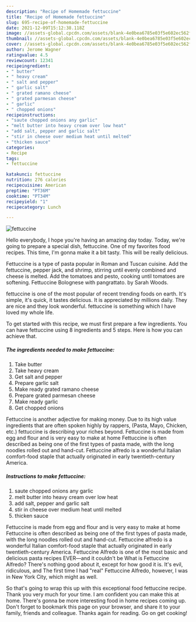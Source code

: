 ```yaml
---
description: "Recipe of Homemade fettuccine"
title: "Recipe of Homemade fettuccine"
slug: 695-recipe-of-homemade-fettuccine
date: 2021-12-09T15:12:38.118Z
image: //assets-global.cpcdn.com/assets/blank-4e0bea6785e03f5e602ec562f230caae08da540cada707380b4fe1bbebba43da.png
thumbnail: //assets-global.cpcdn.com/assets/blank-4e0bea6785e03f5e602ec562f230caae08da540cada707380b4fe1bbebba43da.png
cover: //assets-global.cpcdn.com/assets/blank-4e0bea6785e03f5e602ec562f230caae08da540cada707380b4fe1bbebba43da.png
author: Jerome Wagner
ratingvalue: 4.5
reviewcount: 12341
recipeingredient:
- " butter"
- " heavy cream"
- " salt and pepper"
- " garlic salt"
- " grated ramano cheese"
- " grated parmesan cheese"
- " garlic"
- " chopped onions"
recipeinstructions:
- "saute chopped onions any garlic"
- "melt butter into heavy cream over low heat"
- "add salt, pepper and garlic salt"
- "stir in cheese over medium heat until melted"
- "thicken sauce"
categories:
- Recipe
tags:
- fettuccine

katakunci: fettuccine 
nutrition: 276 calories
recipecuisine: American
preptime: "PT36M"
cooktime: "PT34M"
recipeyield: "1"
recipecategory: Lunch

---
```



![fettuccine](//assets-global.cpcdn.com/assets/blank-4e0bea6785e03f5e602ec562f230caae08da540cada707380b4fe1bbebba43da.png)

Hello everybody, I hope you're having an amazing day today. Today, we're going to prepare a special dish, fettuccine. One of my favorites food recipes. This time, I'm gonna make it a bit tasty. This will be really delicious.

Fettuccine is a type of pasta popular in Roman and Tuscan cuisine. Add the fettuccine, pepper jack, and shrimp, stirring until evenly combined and cheese is melted. Add the tomatoes and pesto, cooking until tomatoes are softening. Fettuccine Bolognese with pangrattato. by Sarah Woods.

fettuccine is one of the most popular of recent trending foods on earth. It's simple, it's quick, it tastes delicious. It is appreciated by millions daily. They are nice and they look wonderful. fettuccine is something which I have loved my whole life.


To get started with this recipe, we must first prepare a few ingredients. You can have fettuccine using 8 ingredients and 5 steps. Here is how you can achieve that.

<!--inarticleads1-->

##### The ingredients needed to make fettuccine:

1. Take  butter
1. Take  heavy cream
1. Get  salt and pepper
1. Prepare  garlic salt
1. Make ready  grated ramano cheese
1. Prepare  grated parmesan cheese
1. Make ready  garlic
1. Get  chopped onions


Fettuccine is another adjective for making money. Due to its high value ingredients that are often spoken highly by rappers, (Pasta, Mayo, Chicken, etc.) fettuccine is describing your riches beyond. Fettuccine is made from egg and flour and is very easy to make at home Fettuccine is often described as being one of the first types of pasta made, with the long noodles rolled out and hand-cut. Fettuccine alfredo is a wonderful Italian comfort-food staple that actually originated in early twentieth-century America. 

<!--inarticleads2-->

##### Instructions to make fettuccine:

1. saute chopped onions any garlic
1. melt butter into heavy cream over low heat
1. add salt, pepper and garlic salt
1. stir in cheese over medium heat until melted
1. thicken sauce


Fettuccine is made from egg and flour and is very easy to make at home Fettuccine is often described as being one of the first types of pasta made, with the long noodles rolled out and hand-cut. Fettuccine alfredo is a wonderful Italian comfort-food staple that actually originated in early twentieth-century America. Fettuccine Alfredo is one of the most basic and delicious pasta recipes EVER—and it couldn&#39;t be What is Fettuccine Alfredo? There&#39;s nothing good about it, except for how good it is. It&#39;s evil, ridiculous, and The first time I had &#34;real&#34; Fettuccine Alfredo, however, I was in New York City, which might as well. 

So that's going to wrap this up with this exceptional food fettuccine recipe. Thank you very much for your time. I am confident you can make this at home. There's gonna be more interesting food in home recipes coming up. Don't forget to bookmark this page on your browser, and share it to your family, friends and colleague. Thanks again for reading. Go on get cooking!
